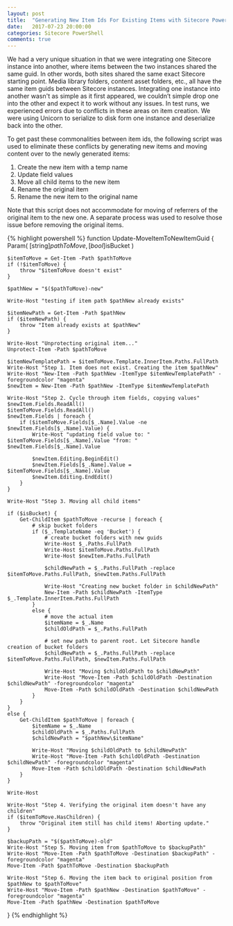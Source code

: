 ```yaml
---
layout: post
title:  "Generating New Item Ids For Existing Items with Sitecore Powershell Extensions"
date:   2017-07-23 20:00:00
categories: Sitecore PowerShell
comments: true
---
```


We had a very unique situation in that we were integrating one Sitecore instance into another, where items between the two instances shared the same guid. In other words, both sites shared the same exact Sitecore starting point. Media library folders, content asset folders, etc., all have the same item guids between Sitecore instances. Integrating one instance into another wasn't as simple as it first appeared, we couldn’t simple drop one into the other and expect it to work without any issues. In test runs, we experienced errors due to conflicts in these areas on item creation. We were using Unicorn to serialize to disk form one instance and deserialize back into the other.

To get past these commonalities between item ids, the following script was used to eliminate these conflicts by generating new items and moving content over to the newly generated items:

1. Create the new item with a temp name
2. Update field values
3. Move all child items to the new item
4. Rename the original item
5. Rename the new item to the original name

Note that this script does not accommodate for moving of referrers of the original item to the new one. A separate process was used to resolve those issue before removing the original items.

{% highlight powershell %}
function Update-MoveItemToNewItemGuid {
    Param(
        [string]$pathToMove,
        [bool]$isBucket
        )
    
    $itemToMove = Get-Item -Path $pathToMove
    if (!$itemToMove) {
        throw "$itemToMove doesn't exist"
    }
    
    $pathNew = "$($pathToMove)-new"
    
    Write-Host "testing if item path $pathNew already exists"
    
    $itemNewPath = Get-Item -Path $pathNew
    if ($itemNewPath) {
        throw "Item already exists at $pathNew"
    }
    
    Write-Host "Unprotecting original item..."
    Unprotect-Item -Path $pathToMove
    
    $itemNewTemplatePath = $itemToMove.Template.InnerItem.Paths.FullPath
    Write-Host "Step 1. Item does not exist. Creating the item $pathNew"
    Write-Host "New-Item -Path $pathNew -ItemType $itemNewTemplatePath" -foregroundcolor "magenta"
    $newItem = New-Item -Path $pathNew -ItemType $itemNewTemplatePath
    
    Write-Host "Step 2. Cycle through item fields, copying values"
    $newItem.Fields.ReadAll()
    $itemToMove.Fields.ReadAll()
    $newItem.Fields | foreach {
        if ($itemToMove.Fields[$_.Name].Value -ne $newItem.Fields[$_.Name].Value) {
            Write-Host "updating field value to: " $itemToMove.Fields[$_.Name].Value "from: " $newItem.Fields[$_.Name].Value
                
            $newItem.Editing.BeginEdit()
            $newItem.Fields[$_.Name].Value = $itemToMove.Fields[$_.Name].Value
            $newItem.Editing.EndEdit()
        }
    }
    
    Write-Host "Step 3. Moving all child items"
        
    if ($isBucket) {
        Get-ChildItem $pathToMove -recurse | foreach {
            # skip bucket folders
            if ($_.TemplateName -eq 'Bucket') {
                # create bucket folders with new guids
                Write-Host $_.Paths.FullPath
                Write-Host $itemToMove.Paths.FullPath
                Write-Host $newItem.Paths.FullPath
                    
                $childNewPath = $_.Paths.FullPath -replace $itemToMove.Paths.FullPath, $newItem.Paths.FullPath
                    
                Write-Host "Creating new bucket folder in $childNewPath"
                New-Item -Path $childNewPath -ItemType $_.Template.InnerItem.Paths.FullPath
            }
            else {
                # move the actual item
                $itemName = $_.Name
                $childOldPath = $_.Paths.FullPath
                    
                # set new path to parent root. Let Sitecore handle creation of bucket folders
                $childNewPath = $_.Paths.FullPath -replace $itemToMove.Paths.FullPath, $newItem.Paths.FullPath
        
                Write-Host "Moving $childOldPath to $childNewPath"
                Write-Host "Move-Item -Path $childOldPath -Destination $childNewPath" -foregroundcolor "magenta"
                Move-Item -Path $childOldPath -Destination $childNewPath
            }
        }
    }
    else {
        Get-ChildItem $pathToMove | foreach {
            $itemName = $_.Name
            $childOldPath = $_.Paths.FullPath
            $childNewPath = "$pathNew\$itemName"
    
            Write-Host "Moving $childOldPath to $childNewPath"
            Write-Host "Move-Item -Path $childOldPath -Destination $childNewPath" -foregroundcolor "magenta"
            Move-Item -Path $childOldPath -Destination $childNewPath
        }
    }
            
    Write-Host
        
    Write-Host "Step 4. Verifying the original item doesn't have any children"
    if ($itemToMove.HasChildren) {
        throw "Original item still has child items! Aborting update."
    }
        
    $backupPath = "$($pathToMove)-old"
    Write-Host "Step 5. Moving item from $pathToMove to $backupPath"
    Write-Host "Move-Item -Path $pathToMove -Destination $backupPath" -foregroundcolor "magenta"
    Move-Item -Path $pathToMove -Destination $backupPath
    
    Write-Host "Step 6. Moving the item back to original position from $pathNew to $pathToMove"
    Write-Host "Move-Item -Path $pathNew -Destination $pathToMove" -foregroundcolor "magenta"
    Move-Item -Path $pathNew -Destination $pathToMove
}
{% endhighlight %}
